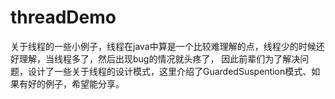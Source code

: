 threadDemo
==========

关于线程的一些小例子，线程在java中算是一个比较难理解的点，线程少的时候还好理解，当线程多了，然后出现bug的情况就头疼了，
因此前辈们为了解决问题，设计了一些关于线程的设计模式，这里介绍了GuardedSuspention模式、如果有好的例子，希望能分享。
